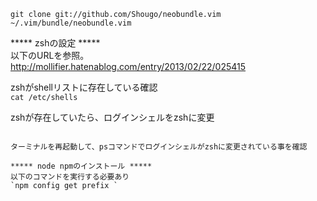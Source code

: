 ` git clone git://github.com/Shougo/neobundle.vim ~/.vim/bundle/neobundle.vim `

***** zshの設定 *****  
以下のURLを参照。  
http://mollifier.hatenablog.com/entry/2013/02/22/025415

zshがshellリストに存在している確認  
`cat /etc/shells `

zshが存在していたら、ログインシェルをzshに変更  
```chsh -s /bin/zsh

ターミナルを再起動して、psコマンドでログインシェルがzshに変更されている事を確認

***** node npmのインストール *****  
以下のコマンドを実行する必要あり  
`npm config get prefix `
